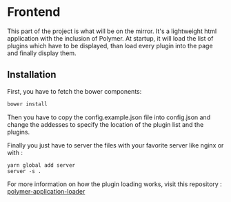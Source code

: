 # Frontend

This part of the project is what will be on the mirror. It's a lightweight html application with the inclusion of Polymer. At startup, it will load the list of plugins which have to be displayed, than load every plugin into the page and finally display them.

## Installation

First, you have to fetch the bower components:

```bash
bower install
```

Then you have to copy the config.example.json file into config.json and change the addesses to specify the location of the plugin list and the plugins.

Finally you just have to server the files with your favorite server like nginx or with :

```shell
yarn global add server
server -s .
```

For more information on how the plugin loading works, visit this repository : [polymer-application-loader](https://github.com/Sehsyha/polymer-application-loader)
